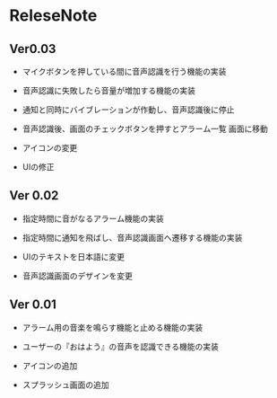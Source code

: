# ReleseNote
## Ver0.03 
* マイクボタンを押している間に音声認識を行う機能の実装

* 音声認識に失敗したら音量が増加する機能の実装

* 通知と同時にバイブレーションが作動し、音声認識後に停止

* 音声認識後、画面のチェックボタンを押すとアラーム一覧
画面に移動

* アイコンの変更

* UIの修正

## Ver 0.02 
* 指定時間に音がなるアラーム機能の実装  

* 指定時間に通知を飛ばし、音声認識画面へ遷移する機能の実装  

* UIのテキストを日本語に変更 

* 音声認識画面のデザインを変更 

## Ver 0.01
* アラーム用の音楽を鳴らす機能と止める機能の実装

* ユーザーの『おはよう』の音声を認識できる機能の実装

* アイコンの追加

* スプラッシュ画面の追加
